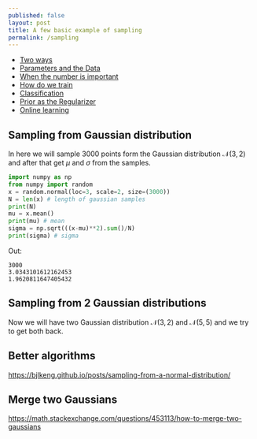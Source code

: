 ```yaml
---
published: false
layout: post
title: A few basic example of sampling
permalink: /sampling
---
```

- [Two ways](#two-ways)
- [Parameters and the Data](#parameters-and-the-data)
- [When the number is important](#when-the-number-is-important)
- [How do we train](#how-do-we-train)
- [Classification](#classification)
- [Prior as the Regularizer](#prior-as-the-regularizer)
- [Online learning](#online-learning)


## Sampling from Gaussian distribution 


In here we will sample 3000 points form the Gaussian distribution $\mathcal N(3,2)$ and after that get $\mu$ and $\sigma$ from the samples.


```python
import numpy as np
from numpy import random
x = random.normal(loc=3, scale=2, size=(3000))
N = len(x) # length of gaussian samples
print(N) 
mu = x.mean()
print(mu) # mean
sigma = np.sqrt(((x-mu)**2).sum()/N)
print(sigma) # sigma
```

Out:

```
3000
3.0343101612162453
1.9620811647405432
```

## Sampling from 2 Gaussian distributions

Now we will have two Gaussian distribution $\mathcal N(3,2)$  and $\mathcal N(5,5)$  and we try to get both back.


## Better algorithms

https://bjlkeng.github.io/posts/sampling-from-a-normal-distribution/


## Merge two Gaussians

https://math.stackexchange.com/questions/453113/how-to-merge-two-gaussians

